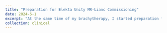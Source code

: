 ```yaml
---
title: "Preparation for Elekta Unity MR-Lianc Commissioning"
date: 2024-5-1
excerpt: "At the same time of my brachytherapy, I started preparation for the commissioning of Elekta Unity MR-Linac machine expected to land in our new cancer center at the end of 2024. I spent significant amount of effort on the principles of MRI and MR-Linac. I finished the book of [Magnetic Resonance Imaging: Physical Principles and Sequence Design 2nd Edition](https://www.amazon.com/Magnetic-Resonance-Imaging-Physical-Principles-ebook/dp/B00K499M2Y), [Utrecht online lecture](https://mrinradiotherapy.com/information-2024/) and joined the Elekta Unity [MR-Linac Consortiu](https://mrlconsortium.org/)."
collection: clinical
--- 
```

